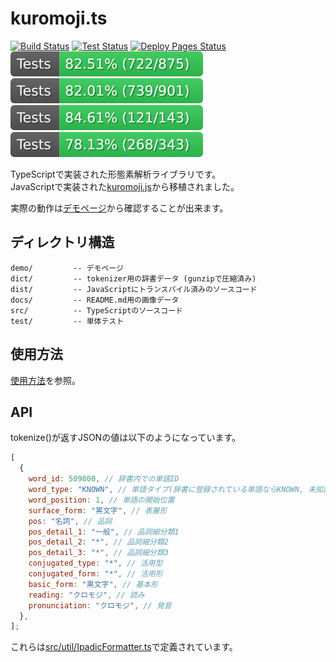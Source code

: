 # kuromoji.ts

[![Build Status](https://github.com/MijinkoSD/kuromoji.ts/actions/workflows/build.yml/badge.svg)]() [![Test Status](https://github.com/MijinkoSD/kuromoji.ts/actions/workflows/run-test.yml/badge.svg)]() [![Deploy Pages Status](https://github.com/MijinkoSD/kuromoji.ts/actions/workflows/deploy-github-pages.yml/badge.svg)]()
![Coverage (Lines)](./docs/images/coverage/lines-badge.svg) ![Coverage (Statements)](./docs/images/coverage/statements-badge.svg) ![Coverage (Functions)](./docs/images/coverage/functions-badge.svg) ![Coverage (Branches)](./docs/images/coverage/branches-badge.svg)

<!-- [![npm version](https://badge.fury.io/js/kuromoji.svg)](https://badge.fury.io/js/kuromoji) -->

TypeScriptで実装された形態素解析ライブラリです。  
JavaScriptで実装された[kuromoji.js](https://github.com/takuyaa/kuromoji.js)から移植されました。

実際の動作は[デモページ](https://MijinkoSD.github.io/kuromoji.ts/index.html)から確認することが出来ます。

## ディレクトリ構造

```
demo/         -- デモページ
dict/         -- tokenizer用の辞書データ (gunzipで圧縮済み)
dist/         -- JavaScriptにトランスパイル済みのソースコード
docs/         -- README.md用の画像データ
src/          -- TypeScriptのソースコード
test/         -- 単体テスト
```

## 使用方法

[使用方法](/docs/usage-ja.md)を参照。

## API

tokenize()が返すJSONの値は以下のようになっています。

```js
[
  {
    word_id: 509800, // 辞書内での単語ID
    word_type: "KNOWN", // 単語タイプ(辞書に登録されている単語ならKNOWN, 未知語ならUNKNOWN)
    word_position: 1, // 単語の開始位置
    surface_form: "黒文字", // 表層形
    pos: "名詞", // 品詞
    pos_detail_1: "一般", // 品詞細分類1
    pos_detail_2: "*", // 品詞細分類2
    pos_detail_3: "*", // 品詞細分類3
    conjugated_type: "*", // 活用型
    conjugated_form: "*", // 活用形
    basic_form: "黒文字", // 基本形
    reading: "クロモジ", // 読み
    pronunciation: "クロモジ", // 発音
  },
];
```

これらは[src/util/IpadicFormatter.ts](/src/util/IpadicFormatter.ts)で定義されています。
